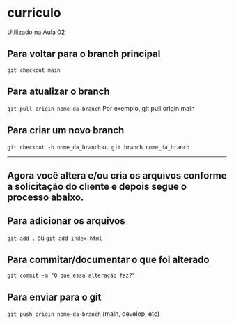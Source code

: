 # curriculo
Utilizado na Aula 02

## Para voltar para o branch principal
`git checkout main`

## Para atualizar o branch
`git pull origin nome-da-branch` Por exemplo, git pull origin main

## Para criar um novo branch
`git checkout -b nome_da_branch` ou `git branch nome_da_branch`

---
Agora você altera e/ou cria os arquivos conforme a solicitação do cliente e depois segue o processo abaixo.
---

## Para adicionar os arquivos
`git add .` ou `git add index.html`

## Para commitar/documentar o que foi alterado
`git commit -m "O que essa alteração faz?"`

## Para enviar para o git
`git push origin nome-da-branch` (main, develop, etc)
